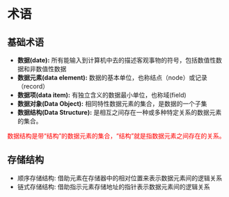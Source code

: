 # 术语

## 基础术语

* **数据(date):**  所有能输入到计算机中去的描述客观事物的符号，包括数值性数据和非数值性数据
* **数据元素(data element):**  数据的基本单位，也称结点（node）或记录（record）
* **数据项(data item):** 有独立含义的数据最小单位，也称域(field)
* **数据对象(Data Object):**  相同特性数据元素的集合，是数据的一个子集
* **数据结构(Data Structure):** 是相互之间存在一种或多种特定关系的数据元素的集合。

 <font color =red>数据结构是带“结构”的数据元素的集合，“结构”就是指数据元素之间存在的关系。</font>

## 存储结构

* 顺序存储结构: 借助元素在存储器中的相对位置来表示数据元素间的逻辑关系
* 链式存储结构: 借助指示元素存储地址的指针表示数据元素间的逻辑关系
